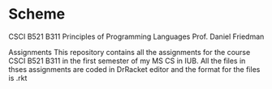 Scheme
======

CSCI B521 B311 Principles of Programming Languages
Prof. Daniel Friedman

Assignments
This repository contains all the assignments for the course CSCI B521 B311 in the first semester of my MS CS in IUB.
All the files in thses assignments are coded in DrRacket editor and the format for the files is .rkt


